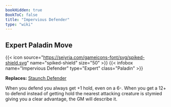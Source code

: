 ```yaml
---
bookHidden: true
BookToC: false
title: "Impervious Defender"
type: "wiki"
---
```

## Expert Paladin Move
{{< icon source="https://seiyria.com/gameicons-font/svg/spiked-shield.svg" name="spiked-shield" size="50" >}}
{{< infobox name="Impervious Defender" type="Expert" class="Paladin" >}}

**Replaces:** [Staunch Defender](/staunch-defender/)

When you defend you always get +1 hold, even on a 6-. When you get a 12+ to defend instead of getting hold the nearest attacking creature is stymied giving you a clear advantage, the GM will describe it.